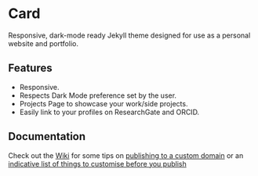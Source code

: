 # Card

Responsive, dark-mode ready Jekyll theme designed for use as a personal website and portfolio.

## Features
- Responsive.
- Respects Dark Mode preference set by the user.
- Projects Page to showcase your work/side projects.
- Easily link to your profiles on ResearchGate and ORCID.

## Documentation

Check out the [Wiki](https://github.com/jitinnair1/gradfolio/wiki) for some tips on [publishing to a custom domain](https://github.com/jitinnair1/gradfolio/wiki/Publishing-your-website) or an [indicative list of things to customise before you publish](https://github.com/jitinnair1/gradfolio/wiki/Customising-your-website) 
